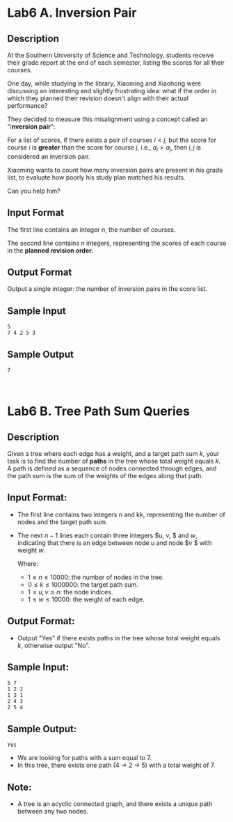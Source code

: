 # Lab6 A. Inversion Pair

## Description

At the Southern University of Science and Technology, students receive their grade report at the end of each semester, listing the scores for all their courses.

One day, while studying in the library, Xiaoming and Xiaohong were discussing an interesting and slightly frustrating idea: what if the order in which they planned their revision doesn't align with their actual performance?

They decided to measure this misalignment using a concept called an "i**nversion pair**":

For a list of scores, if there exists a pair of courses 
$i<j$, but the score for course $i$ is **greater** than the score for course $j$, i.e., $a_i > a_j$, then $i, j$ is considered an inversion pair.

Xiaoming wants to count how many inversion pairs are present in his grade list, to evaluate how poorly his study plan matched his results.

Can you help him?

## Input Format

The first line contains an integer $n$, the number of courses.

The second line contains $n$ integers, representing the scores of each course in the **planned revision order**.

## Output Format

Output a single integer: the number of inversion pairs in the score list.

## Sample Input
```
5
7 4 2 5 3
```

## Sample Output
```
7
```

<br>

# Lab6 B. Tree Path Sum Queries

## Description

Given a tree where each edge has a weight, and a target path sum $k$, your task is to find the number of **paths** in the tree whose total weight equals $k$. A path is defined as a sequence of nodes connected through edges, and the path sum is the sum of the weights of the edges along that path.

## Input Format:

* The first line contains two integers n and kk, representing the number of nodes and the target path sum.

* The next $n−1$ lines each contain three integers $u, v, $ and $w,$ indicating that there is an edge between node $u$ and node $v $ with weight $w$.

  Where:

  * $1 \leq n \leq 10000$: the number of nodes in the tree.
  * $0 \leq k \leq 1000000$: the target path sum.
  * $1 \leq u, v \leq n$: the node indices.
  * $1 \leq w \leq 10000$: the weight of each edge.

## Output Format:

* Output "Yes" if there exists paths in the tree whose total weight equals $k$, otherwise output "No".

## Sample Input:

```
5 7
1 2 2
1 3 1
2 4 3
2 5 4
```

## Sample Output:

```
Yes
```

* We are looking for paths with a sum equal to 7.
* In this tree, there exists one path (4 → 2 → 5) with a total weight of 7.


## Note:

* A tree is an acyclic connected graph, and there exists a unique path between any two nodes.

